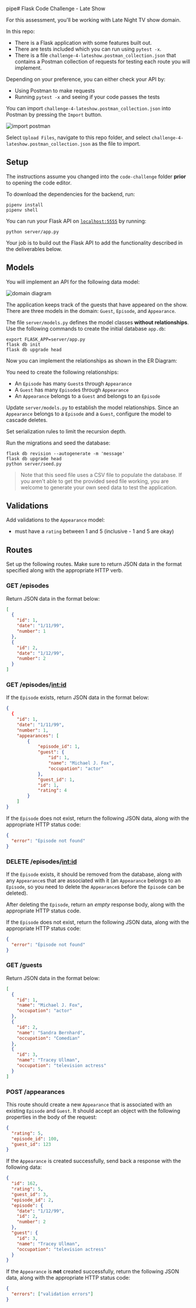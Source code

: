 pipe# Flask Code Challenge - Late Show

For this assessment, you'll be working with Late Night TV show domain.

In this repo:

- There is a Flask application with some features built out.
- There are tests included which you can run using `pytest -x`.
- There is a file `challenge-4-lateshow.postman_collection.json` that contains a
  Postman collection of requests for testing each route you will implement.

Depending on your preference, you can either check your API by:

- Using Postman to make requests
- Running `pytest -x` and seeing if your code passes the tests

You can import `challenge-4-lateshow.postman_collection.json` into Postman by
pressing the `Import` button.

![import postman](https://curriculum-content.s3.amazonaws.com/6130/phase-4-code-challenge-instructions/import_collection.png)

Select `Upload Files`, navigate to this repo folder, and select
`challenge-4-lateshow.postman_collection.json` as the file to import.

## Setup

The instructions assume you changed into the `code-challenge` folder **prior**
to opening the code editor.

To download the dependencies for the backend, run:

```console
pipenv install
pipenv shell
```

You can run your Flask API on [`localhost:5555`](http://localhost:5555) by
running:

```console
python server/app.py
```

Your job is to build out the Flask API to add the functionality described in the
deliverables below.

## Models

You will implement an API for the following data model:

![domain diagram](https://curriculum-content.s3.amazonaws.com/6130/p4-code-challenge-4/domain.png)

The application keeps track of the guests that have appeared on the show. There
are three models in the domain: `Guest`, `Episode`, and `Appearance`.

The file `server/models.py` defines the model classes **without relationships**.
Use the following commands to create the initial database `app.db`:

```console
export FLASK_APP=server/app.py
flask db init
flask db upgrade head
```

Now you can implement the relationships as shown in the ER Diagram:

You need to create the following relationships:

- An `Episode` has many `Guest`s through `Appearance`
- A `Guest` has many `Episode`s through `Appearance`
- An `Appearance` belongs to a `Guest` and belongs to an `Episode`

Update `server/models.py` to establish the model relationships. Since an
`Appearance` belongs to a `Episode` and a `Guest`, configure the model to
cascade deletes.

Set serialization rules to limit the recursion depth.

Run the migrations and seed the database:

```console
flask db revision --autogenerate -m 'message'
flask db upgrade head
python server/seed.py
```

> Note that this seed file uses a CSV file to populate the database. If you
> aren't able to get the provided seed file working, you are welcome to generate
> your own seed data to test the application.

## Validations

Add validations to the `Appearance` model:

- must have a `rating` between 1 and 5 (inclusive - 1 and 5 are okay)

## Routes

Set up the following routes. Make sure to return JSON data in the format
specified along with the appropriate HTTP verb.

### GET /episodes

Return JSON data in the format below:

```json
[
  {
    "id": 1,
    "date": "1/11/99",
    "number": 1
  },
  {
    "id": 2,
    "date": "1/12/99",
    "number": 2
  }
]
```

### GET /episodes/<int:id>

If the `Episode` exists, return JSON data in the format below:

```json
{
  {
    "id": 1,
    "date": "1/11/99",
    "number": 1,
    "appearances": [
        {
            "episode_id": 1,
            "guest": {
                "id": 1,
                "name": "Michael J. Fox",
                "occupation": "actor"
            },
            "guest_id": 1,
            "id": 1,
            "rating": 4
        }
    ]
}
```

If the `Episode` does not exist, return the following JSON data, along with the
appropriate HTTP status code:

```json
{
  "error": "Episode not found"
}
```

### DELETE /episodes/<int:id>

If the `Episode` exists, it should be removed from the database, along with any
`Appearance`s that are associated with it (an `Appearance` belongs to an
`Episode`, so you need to delete the `Appearance`s before the `Episode` can be
deleted).

After deleting the `Episode`, return an _empty_ response body, along with the
appropriate HTTP status code.

If the `Episode` does not exist, return the following JSON data, along with the
appropriate HTTP status code:

```json
{
  "error": "Episode not found"
}
```

### GET /guests

Return JSON data in the format below:

```json
[
  {
    "id": 1,
    "name": "Michael J. Fox",
    "occupation": "actor"
  },
  {
    "id": 2,
    "name": "Sandra Bernhard",
    "occupation": "Comedian"
  },
  {
    "id": 3,
    "name": "Tracey Ullman",
    "occupation": "television actress"
  }
]
```

### POST /appearances

This route should create a new `Appearance` that is associated with an existing
`Episode` and `Guest`. It should accept an object with the following properties
in the body of the request:

```json
{
  "rating": 5,
  "episode_id": 100,
  "guest_id": 123
}
```

If the `Appearance` is created successfully, send back a response with the
following data:

```json
{
  "id": 162,
  "rating": 5,
  "guest_id": 3,
  "episode_id": 2,
  "episode": {
    "date": "1/12/99",
    "id": 2,
    "number": 2
  },
  "guest": {
    "id": 3,
    "name": "Tracey Ullman",
    "occupation": "television actress"
  }
}
```

If the `Appearance` is **not** created successfully, return the following JSON
data, along with the appropriate HTTP status code:

```json
{
  "errors": ["validation errors"]
}
```
